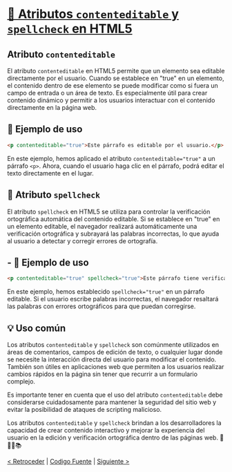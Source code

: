 # [📝 Atributos `contenteditable` y `spellcheck` en HTML5](https://github.com/YonRasgg/Curso-de-Python-Desde-Cero/blob/main/15.%20Atributos%20HTML%205/5.ContenteditableSpellcheck.html)

## Atributo `contenteditable`

El atributo `contenteditable` en HTML5 permite que un elemento sea editable directamente por el usuario. Cuando se establece en "true" en un elemento, el contenido dentro de ese elemento se puede modificar como si fuera un campo de entrada o un área de texto. Es especialmente útil para crear contenido dinámico y permitir a los usuarios interactuar con el contenido directamente en la página web.

## 🔑 Ejemplo de uso

```html
<p contenteditable="true">Este párrafo es editable por el usuario.</p>
```

En este ejemplo, hemos aplicado el atributo `contenteditable="true"` a un párrafo `<p>`. Ahora, cuando el usuario haga clic en el párrafo, podrá editar el texto directamente en el lugar.

## 📝 Atributo `spellcheck`

El atributo `spellcheck` en HTML5 se utiliza para controlar la verificación ortográfica automática del contenido editable. Si se establece en "true" en un elemento editable, el navegador realizará automáticamente una verificación ortográfica y subrayará las palabras incorrectas, lo que ayuda al usuario a detectar y corregir errores de ortografía.

## - 🔑 Ejemplo de uso

```html
<p contenteditable="true" spellcheck="true">Este párrafo tiene verificación ortográfica activada.</p>
```

En este ejemplo, hemos establecido `spellcheck="true"` en un párrafo editable. Si el usuario escribe palabras incorrectas, el navegador resaltará las palabras con errores ortográficos para que puedan corregirse.

## 💡 Uso común

Los atributos `contenteditable` y `spellcheck` son comúnmente utilizados en áreas de comentarios, campos de edición de texto, o cualquier lugar donde se necesite la interacción directa del usuario para modificar el contenido. También son útiles en aplicaciones web que permiten a los usuarios realizar cambios rápidos en la página sin tener que recurrir a un formulario complejo.

Es importante tener en cuenta que el uso del atributo `contenteditable` debe considerarse cuidadosamente para mantener la seguridad del sitio web y evitar la posibilidad de ataques de scripting malicioso.

Los atributos `contenteditable` y `spellcheck` brindan a los desarrolladores la capacidad de crear contenido interactivo y mejorar la experiencia del usuario en la edición y verificación ortográfica dentro de las páginas web. 📝🔑💡📚

[< Retroceder](https://github.com/YonRasgg/Curso-de-Python-Desde-Cero/blob/main/15.%20Atributos%20HTML%205/4.AccessKey.md) | [Codigo Fuente](https://github.com/YonRasgg/Curso-de-Python-Desde-Cero/blob/main/15.%20Atributos%20HTML%205/5.ContenteditableSpellcheck.html) | [Siguiente >](https://github.com/YonRasgg/Curso-de-Python-Desde-Cero/blob/main/15.%20Atributos%20HTML%205/6.Dir.md)
